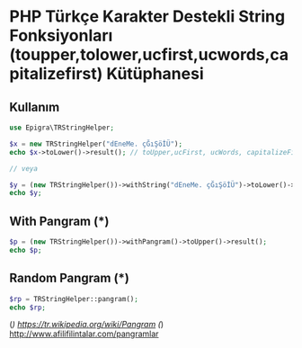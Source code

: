 # PHP Türkçe Karakter Destekli String Fonksiyonları (toupper,tolower,ucfirst,ucwords,capitalizefirst) Kütüphanesi


## Kullanım


```php
use Epigra\TRStringHelper;

$x = new TRStringHelper("dEneMe. çĞıŞöİÜ");
echo $x->toLower()->result(); // toUpper,ucFirst, ucWords, capitalizeFirst

// veya

$y = (new TRStringHelper())->withString("dEneMe. çĞıŞöİÜ")->toLower()->capitalizeFirst()->result();
echo $y;

```

## With Pangram (*)

```php
$p = (new TRStringHelper())->withPangram()->toUpper()->result();
echo $p;
```

## Random Pangram (*)
```php
$rp = TRStringHelper::pangram();
echo $rp;
```

(*) https://tr.wikipedia.org/wiki/Pangram
(*) http://www.afilifilintalar.com/pangramlar